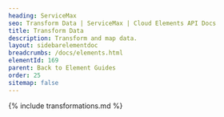 ```yaml
---
heading: ServiceMax
seo: Transform Data | ServiceMax | Cloud Elements API Docs
title: Transform Data
description: Transform and map data.
layout: sidebarelementdoc
breadcrumbs: /docs/elements.html
elementId: 169
parent: Back to Element Guides
order: 25
sitemap: false
---
```


{% include transformations.md %}
